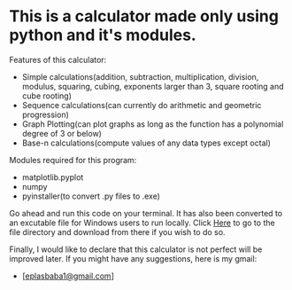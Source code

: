 # This is a calculator made only using python and it's modules.

Features of this calculator:
- Simple calculations(addition, subtraction, multiplication, division, modulus, squaring, cubing, exponents larger than 3, square rooting and cube rooting)
- Sequence calculations(can currently do arithmetic and geometric progression)
- Graph Plotting(can plot graphs as long as the function has a polynomial degree of 3 or below)
- Base-n calculations(compute values of any data types except octal)

Modules required for this program: 
* matplotlib.pyplot
* numpy
* pyinstaller(to convert .py files to .exe)

Go ahead and run this code on your terminal. It has also been converted to an excutable file for Windows users to run locally. Click [Here](https://github.com/eplasbaba-uwu/calculator-python/blob/main/dist/calculator.exe) to go to the file directory and download from there if you wish to do so.



Finally, I would like to declare that this calculator is not perfect will be improved later. If you might have any suggestions, here is my gmail:
* [eplasbaba1@gmail.com]

